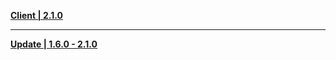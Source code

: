 **[Client | 2.1.0](https://autopatchcn.yuanshen.com/client_app/pc_mihoyo/20210901_859f700f6ec7a8a3/YuanShen_2.1.0.zip)**

---

**[Update | 1.6.0 - 2.1.0](https://autopatchcn.yuanshen.com/client_app/update/hk4e_cn/18/game_1.6.0_2.1.0_diff_tkLn4PAmDSZ7W9Ns.zip)**

